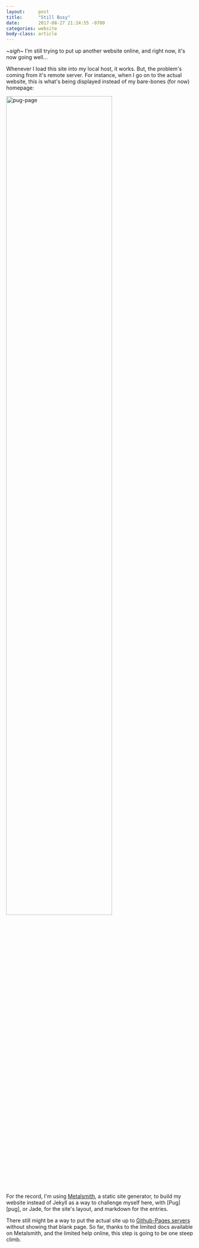 ```yaml
---
layout:     post
title:      "Still Busy"
date:       2017-08-27 21:24:55 -0700
categories: website
body-class: article
---
```


*~sigh~* I'm still trying to put up another website online, and right now, it's now going well...

Whenever I load this site into my local host, it works. But, the problem's coming from it's remote server. For instance, when I go on to the actual website, this is what's being displayed instead of my bare-bones (for now) homepage:

<img src="http://i.imgur.com/IxIzNY3.jpg" alt="pug-page" width="75%" height="75%" />

For the record, I'm using [Metalsmith][ms], a static site generator, to build my website instead of Jekyll as a way to challenge myself here, with [Pug][pug], or Jade, for the site's layout, and markdown for the entries.

There still might be a way to put the actual site up to [Github-Pages servers][gh-pages] without showing that blank page. So far, thanks to the limited docs available on Metalsmith, and the limited help online, this step is going to be one steep climb.

[ms]: "http://metalsmith.io/"
[pugjs]: "https://pugjs.org/"
[gh-pages]: "https://pages.github.com/"
